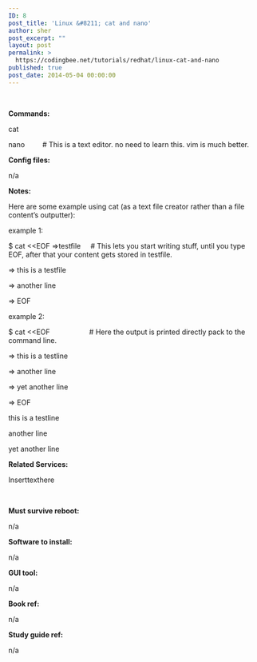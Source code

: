 ```yaml
---
ID: 8
post_title: 'Linux &#8211; cat and nano'
author: sher
post_excerpt: ""
layout: post
permalink: >
  https://codingbee.net/tutorials/redhat/linux-cat-and-nano
published: true
post_date: 2014-05-04 00:00:00
---
```

&nbsp;

<strong>Commands:</strong>

cat

nano         # This is a text editor. no need to learn this. vim is much better.

<strong>Config files:</strong>

n/a

<strong>Notes:</strong>

Here are some example using cat (as a text file creator rather than a file content’s outputter):

example 1:

$ cat &lt;&lt;EOF =>testfile     # This lets you start writing stuff, until you type EOF, after that your content gets stored in testfile.

=> this is a testfile

=> another line

=> EOF

example 2:

$ cat &lt;&lt;EOF                      # Here the output is printed directly pack to the command line.

=> this is a testline

=> another line

=> yet another line

=> EOF

this is a testline

another line

yet another line

<strong>Related Services:</strong>

Inserttexthere

&nbsp;

<strong>Must survive reboot:</strong>

n/a

<strong>Software to install:</strong>

n/a

<strong>GUI tool:</strong>

n/a

<strong>Book ref:</strong>

n/a

<strong>Study guide ref:</strong>

n/a
